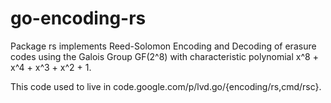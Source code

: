 # go-encoding-rs
Package rs implements Reed-Solomon Encoding and Decoding of erasure codes using the Galois Group GF(2^8) with characteristic polynomial x^8 + x^4 + x^3 + x^2 + 1.

This code used to live in code.google.com/p/lvd.go/{encoding/rs,cmd/rsc}.


